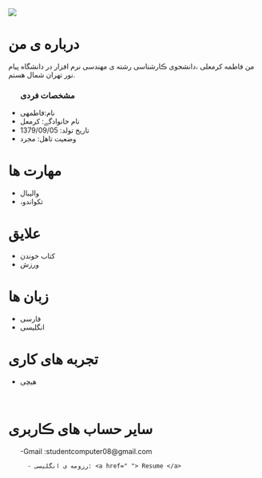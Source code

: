 <img src="https://avatars.githubusercontent.com/u/87928954?s=400&u=18c74a0db02e57b9de24e0f55cb7fee7ff615dfd&v=4"/>

 <h1> درباره ی من</h1>
  <p> من فاطمه کرمعلی ،دانشجوی ڪارشناسی رشته ی مهندسی نرم افزار در دانشگاه پیام نور تهران شمال هستم.</p>
  
  <ul>
    <h3> مشخصات فردی</h3>
  <li>نام:فاطمهی</li>
  <li>نام خانوادگے:  کرمعل</li>
  <li>تاریخ تولد: 1379/09/05</li>
  <li>وضعیت تاهل: مجرد</li>

</ul>
  
<h1>مهارت ها</h1>

<ul>
    <li>والیبال</li>
    <li>،تکواندو</li>
</ul>

<h1>علایق </h1>
<ul>
 <li> کتاب خوندن</li>
 <li> ورزش</li>
</ul>

<h1> زبان ها</h1>
<ul>
  <li>فارسی</li>
    <li>انگلیسی</li>
</ul>

<h1> تجربه های کاری </h1>
<ul>
   <li>هیچی</li>
</ul>

<br/>

<h1> سایر حساب های ڪاربری </h1>
<ul>
   -Gmail :studentcomputer08@gmail.com

      - رزومه ی انگلیسی: <a href=" "> Resume </a>
</ul>
